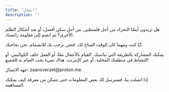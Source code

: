 ```yaml
---
title: "اتصال"
description: ""
---
```


هل تريدون أيضًا التحرك من أجل فلسطين، من أجل سكن أفضل، أو ضد أشكال الظلم الأخرى؟ ثم انضم إلى مقاومة زانستاد.

أيًا كنت ومهما كان الوقت المتاح لك، فنحن نرحب بك للانضمام. نحن بحاجتك.

يمكنك المشاركة بالطريقة التي تناسبك. القيام بالأعمال معًا، أو العمل خلف الكواليس، أو النشاط في منطقتك المحلية، أو عبر الإنترنت. هناك شيء يجب القيام به للجميع!

جهة الاتصال: zaans<!---->verzet<!-- -->@<!---->prot<!-- -->on<!-- -->.me.

إذا اتصلت بنا، فسنرسل لك بعض المعلومات حتى تتمكن من معرفة كيف يمكنك المساهمة.